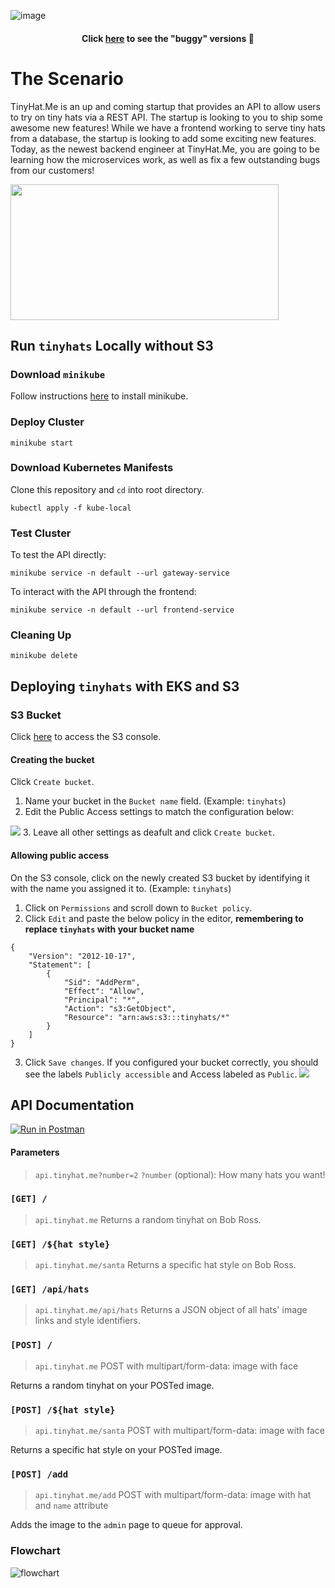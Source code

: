![image](https://user-images.githubusercontent.com/69332964/128773669-a4c000e4-bd8b-4e29-8498-f7f9d88027cd.png)

<h4 align="center">Click <a href="https://github.com/bitprj/tinyhats/tree/readme-update/scenarios">here</a> to see the "buggy" versions 🐛</h4>

# The Scenario
TinyHat.Me is an up and coming startup that provides an API to allow users to try on tiny hats via a REST API. The startup is looking to you to ship some awesome new features! While we have a frontend working to serve tiny hats from a database, the startup is looking to add some exciting new features. Today, as the newest backend engineer at TinyHat.Me, you are going to be learning how the microservices work, as well as fix a few outstanding bugs from our customers!

<img src="https://user-images.githubusercontent.com/69332964/128766963-f2cce4f8-076c-4cff-a4a7-67be99ea6616.png" width=429 height=217></img>

## Run `tinyhats` Locally without S3
### Download `minikube`
Follow instructions [here](https://v1-18.docs.kubernetes.io/docs/tasks/tools/install-minikube/) to install minikube.

### Deploy Cluster
```
minikube start
```
### Download Kubernetes Manifests
Clone this repository and `cd` into root directory.
```
kubectl apply -f kube-local
```
### Test Cluster
To test the API directly:
```
minikube service -n default --url gateway-service
```
To interact with the API through the frontend:
```
minikube service -n default --url frontend-service
```
### Cleaning Up
```
minikube delete
```

## Deploying `tinyhats` with EKS and S3
### S3 Bucket
Click [here](https://console.aws.amazon.com/s3/home) to access the S3 console.

#### Creating the bucket
Click `Create bucket`.

1. Name your bucket in the `Bucket name` field. (Example: `tinyhats`)
2. Edit the Public Access settings to match the configuration below:

![](https://i.imgur.com/u6ZrfvH.png)
3. Leave all other settings as deafult and click `Create bucket`.

#### Allowing public access
On the S3 console, click on the newly created S3 bucket by identifying it with the name you assigned it to. (Example: `tinyhats`)

1. Click on `Permissions` and scroll down to `Bucket policy`.
2. Click `Edit` and paste the below policy in the editor, **remembering to replace `tinyhats` with your bucket name**
```
{
    "Version": "2012-10-17",
    "Statement": [
        {
            "Sid": "AddPerm",
            "Effect": "Allow",
            "Principal": "*",
            "Action": "s3:GetObject",
            "Resource": "arn:aws:s3:::tinyhats/*"
        }
    ]
}
```
3. Click `Save changes`. If you configured your bucket correctly, you should see the labels `Publicly accessible` and Access labeled as `Public`.
![](https://i.imgur.com/cYq2MYc.png)

## API Documentation
[![Run in Postman](https://run.pstmn.io/button.svg)](https://god.gw.postman.com/run-collection/13335676-7e8c1f75-79bc-4cfa-aa5f-58ca98530a85?action=collection%2Ffork&collection-url=entityId%3D13335676-7e8c1f75-79bc-4cfa-aa5f-58ca98530a85%26entityType%3Dcollection%26workspaceId%3D98a973b2-634a-4c12-8263-bcdb4ab93659)
#### Parameters
> `api.tinyhat.me?number=2`
`?number` (optional): How many hats you want!
### `[GET] /`
> `api.tinyhat.me`
Returns a random tinyhat on Bob Ross.

### `[GET] /${hat style}`
> `api.tinyhat.me/santa`
Returns a specific hat style on Bob Ross.

### `[GET] /api/hats`
> `api.tinyhat.me/api/hats`
Returns a JSON object of all hats' image links and style identifiers.

### `[POST] /`
> `api.tinyhat.me` POST with multipart/form-data: image with face

Returns a random tinyhat on your POSTed image.

### `[POST] /${hat style}`
> `api.tinyhat.me/santa` POST with multipart/form-data: image with face

Returns a specific hat style on your POSTed image.
### `[POST] /add`
> `api.tinyhat.me/add` POST with multipart/form-data: image with hat and `name` attribute

Adds the image to the `admin` page to queue for approval.

### Flowchart
![flowchart](https://user-images.githubusercontent.com/69332964/141993802-60c018a9-e8ab-44ab-97f1-cc61df741bf8.png)

